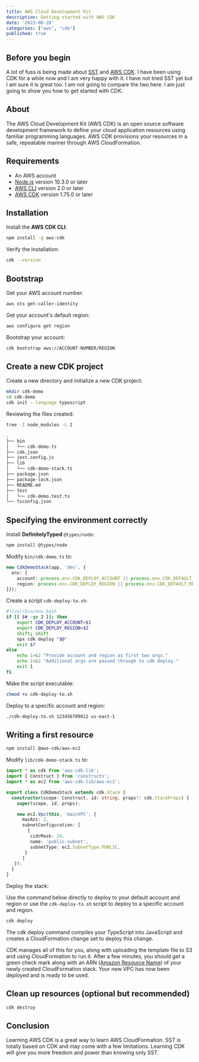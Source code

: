 ```yaml
---
title: AWS Cloud Development Kit
description: Getting started with AWS CDK
date: '2023-08-20'
categories: ["aws", "cdk"]
published: true
---
```


## Before you begin

A lot of fuss is being made about [SST](https://sst.dev) and [AWS CDK](https://aws.amazon.com/cdk/). I have been using CDK for a while now and I am very happy with it. I have not tried SST yet but I am sure it is great too. I am not going to compare the two here. I am just going to show you how to get started with CDK.

## About

The AWS Cloud Development Kit (AWS CDK) is an open source software development framework to define your cloud application resources using familiar programming languages. AWS CDK provisions your resources in a safe, repeatable manner through AWS CloudFormation.

## Requirements

- An AWS account
- [Node.js](https://nodejs.org/en/download/) version 10.3.0 or later
- [AWS CLI](https://docs.aws.amazon.com/cli/latest/userguide/cli-chap-install.html) version 2.0 or later
- [AWS CDK](https://docs.aws.amazon.com/cdk/latest/guide/getting_started.html) version 1.75.0 or later


## Installation

Install the **AWS CDK CLI**:

```sh
npm install -g aws-cdk
```

Verify the installation:

```sh
cdk --version
```

## Bootstrap

Get your AWS account number:

```sh
aws sts get-caller-identity
```

Get your account's default region:

```sh
aws configure get region
```

Bootstrap your account:

```sh
cdk bootstrap aws://ACCOUNT-NUMBER/REGION
```

## Create a new CDK project

Create a new directory and initialize a new CDK project:

```sh
mkdir cdk-demo
cd cdk-demo
cdk init --language typescript
```

Reviewing the files created:

```sh
tree -I node_modules -L 2

.
├── bin
│   └── cdk-demo.ts
├── cdk.json
├── jest.config.js
├── lib
│   └── cdk-demo-stack.ts
├── package.json
├── package-lock.json
├── README.md
├── test
│   └── cdk-demo.test.ts
└── tsconfig.json
```

## Specifying the environment correctly

Install **DefinitelyTyped** `@types/node`:

```sh
npm install @types/node
```

Modify `bin/cdk-demo.ts` to:

```ts
new CdkDemoStack(app, 'dev', { 
  env: { 
    account: process.env.CDK_DEPLOY_ACCOUNT || process.env.CDK_DEFAULT_ACCOUNT, 
    region: process.env.CDK_DEPLOY_REGION || process.env.CDK_DEFAULT_REGION 
}});
```

Create a script `cdk-deploy-to.sh`:

```bash
#!/usr/bin/env bash
if [[ $# -ge 2 ]]; then
    export CDK_DEPLOY_ACCOUNT=$1
    export CDK_DEPLOY_REGION=$2
    shift; shift
    npx cdk deploy "$@"
    exit $?
else
    echo 1>&2 "Provide account and region as first two args."
    echo 1>&2 "Additional args are passed through to cdk deploy."
    exit 1
fi
```

Make the script executable:

```sh
chmod +x cdk-deploy-to.sh
```

Deploy to a specific account and region:

```sh
./cdk-deploy-to.sh 123456789012 us-east-1
```

## Writing a first resource

```sh
npm install @aws-cdk/aws-ec2
```

Modify `lib/cdk-demo-stack.ts` to:

```ts
import * as cdk from 'aws-cdk-lib';
import { Construct } from 'constructs';
import * as ec2 from 'aws-cdk-lib/aws-ec2';

export class CdkDemoStack extends cdk.Stack {
  constructor(scope: Construct, id: string, props?: cdk.StackProps) {
    super(scope, id, props);

    new ec2.Vpc(this, 'mainVPC', {
      maxAzs: 2,
      subnetConfiguration: [
        {
         cidrMask: 24,
         name: 'public-subnet',
         subnetType: ec2.SubnetType.PUBLIC,
       }
      ]
   });
  }
}
```

Deploy the stack:

Use the command below directly to deploy to your default account and region or use the `cdk-deploy-to.sh` script to deploy to a specific account and region.

```sh
cdk deploy
```

The cdk deploy command compiles your TypeScript into JavaScript and creates a CloudFormation change set to deploy this change. 

CDK manages all of this for you, along with uploading the template file to S3 and using CloudFormation to run it. After a few minutes, you should get a green check mark along with an ARN ([Amazon Resource Name](https://docs.aws.amazon.com/general/latest/gr/aws-arns-and-namespaces.html)) of your newly created CloudFormation stack. Your new VPC has now been deployed and is ready to be used.

## Clean up resources (optional but recommended)

```sh
cdk destroy
```

## Conclusion

Learning AWS CDK is a great way to learn AWS CloudFormation. SST is totally based on CDK and may come with a few limitations. Learning CDK will give you more freedom and power than knowing only SST.